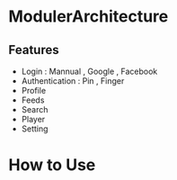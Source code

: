 # ModulerArchitecture
## Features

  - Login : Mannual , Google , Facebook
 - Authentication :  Pin , Finger
 - Profile
 -  Feeds
 - Search
 - Player 
 - Setting
 
#	How to Use
